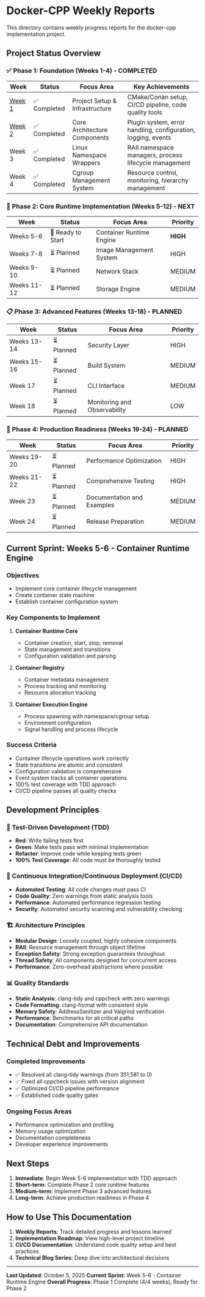 # Docker-CPP Weekly Reports

This directory contains weekly progress reports for the docker-cpp implementation project.

## Project Status Overview

### ✅ Phase 1: Foundation (Weeks 1-4) - COMPLETED

| Week | Status | Focus Area | Key Achievements |
|------|--------|------------|------------------|
| [Week 1](./WEEK1_SUMMARY.md) | ✅ Completed | Project Setup & Infrastructure | CMake/Conan setup, CI/CD pipeline, code quality tools |
| [Week 2](./WEEK2_SUMMARY.md) | ✅ Completed | Core Architecture Components | Plugin system, error handling, configuration, logging, events |
| Week 3 | ✅ Completed | Linux Namespace Wrappers | RAII namespace managers, process lifecycle management |
| Week 4 | ✅ Completed | Cgroup Management System | Resource control, monitoring, hierarchy management |

### 🚧 Phase 2: Core Runtime Implementation (Weeks 5-12) - NEXT

| Week | Status | Focus Area | Priority |
|------|--------|------------|----------|
| Weeks 5-6 | 🔄 Ready to Start | Container Runtime Engine | **HIGH** |
| Weeks 7-8 | ⏳ Planned | Image Management System | HIGH |
| Weeks 9-10 | ⏳ Planned | Network Stack | MEDIUM |
| Weeks 11-12 | ⏳ Planned | Storage Engine | MEDIUM |

### 📋 Phase 3: Advanced Features (Weeks 13-18) - PLANNED

| Week | Status | Focus Area | Priority |
|------|--------|------------|----------|
| Weeks 13-14 | ⏳ Planned | Security Layer | HIGH |
| Weeks 15-16 | ⏳ Planned | Build System | MEDIUM |
| Week 17 | ⏳ Planned | CLI Interface | MEDIUM |
| Week 18 | ⏳ Planned | Monitoring and Observability | LOW |

### 🎯 Phase 4: Production Readiness (Weeks 19-24) - PLANNED

| Week | Status | Focus Area | Priority |
|------|--------|------------|----------|
| Weeks 19-20 | ⏳ Planned | Performance Optimization | HIGH |
| Weeks 21-22 | ⏳ Planned | Comprehensive Testing | HIGH |
| Week 23 | ⏳ Planned | Documentation and Examples | MEDIUM |
| Week 24 | ⏳ Planned | Release Preparation | MEDIUM |

## Current Sprint: Weeks 5-6 - Container Runtime Engine

### Objectives
- Implement core container lifecycle management
- Create container state machine
- Establish container configuration system

### Key Components to Implement
1. **Container Runtime Core**
   - Container creation, start, stop, removal
   - State management and transitions
   - Configuration validation and parsing

2. **Container Registry**
   - Container metadata management
   - Process tracking and monitoring
   - Resource allocation tracking

3. **Container Execution Engine**
   - Process spawning with namespace/cgroup setup
   - Environment configuration
   - Signal handling and process lifecycle

### Success Criteria
- Container lifecycle operations work correctly
- State transitions are atomic and consistent
- Configuration validation is comprehensive
- Event system tracks all container operations
- 100% test coverage with TDD approach
- CI/CD pipeline passes all quality checks

## Development Principles

### 🎯 Test-Driven Development (TDD)
- **Red**: Write failing tests first
- **Green**: Make tests pass with minimal implementation
- **Refactor**: Improve code while keeping tests green
- **100% Test Coverage**: All code must be thoroughly tested

### 🔄 Continuous Integration/Continuous Deployment (CI/CD)
- **Automated Testing**: All code changes must pass CI
- **Code Quality**: Zero warnings from static analysis tools
- **Performance**: Automated performance regression testing
- **Security**: Automated security scanning and vulnerability checking

### 🏗️ Architecture Principles
- **Modular Design**: Loosely coupled, highly cohesive components
- **RAII**: Resource management through object lifetime
- **Exception Safety**: Strong exception guarantees throughout
- **Thread Safety**: All components designed for concurrent access
- **Performance**: Zero-overhead abstractions where possible

### 📊 Quality Standards
- **Static Analysis**: clang-tidy and cppcheck with zero warnings
- **Code Formatting**: clang-format with consistent style
- **Memory Safety**: AddressSanitizer and Valgrind verification
- **Performance**: Benchmarks for all critical paths
- **Documentation**: Comprehensive API documentation

## Technical Debt and Improvements

### Completed Improvements
- ✅ Resolved all clang-tidy warnings (from 351,581 to 0)
- ✅ Fixed all cppcheck issues with version alignment
- ✅ Optimized CI/CD pipeline performance
- ✅ Established code quality gates

### Ongoing Focus Areas
- Performance optimization and profiling
- Memory usage optimization
- Documentation completeness
- Developer experience improvements

## Next Steps

1. **Immediate**: Begin Week 5-6 implementation with TDD approach
2. **Short-term**: Complete Phase 2 core runtime features
3. **Medium-term**: Implement Phase 3 advanced features
4. **Long-term**: Achieve production readiness in Phase 4

## How to Use This Documentation

1. **Weekly Reports**: Track detailed progress and lessons learned
2. **Implementation Roadmap**: View high-level project timeline
3. **CI/CD Documentation**: Understand code quality setup and best practices
4. **Technical Blog Series**: Deep dive into architectural decisions

---

**Last Updated**: October 5, 2025
**Current Sprint**: Week 5-6 - Container Runtime Engine
**Overall Progress**: Phase 1 Complete (4/4 weeks), Ready for Phase 2